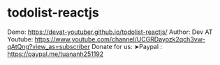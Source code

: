 # todolist-reactjs
Demo: https://devat-youtuber.github.io/todolist-reactjs/
Author: Dev AT
Youtube: https://www.youtube.com/channel/UCGRDayozk2qch3vw-qAtQng?view_as=subscriber
Donate for us:
➤Paypal : https://paypal.me/tuananh251192
